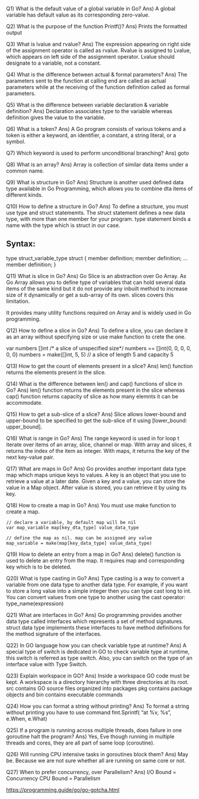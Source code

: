 Q1) What is the default value of a global variable in Go?
Ans) A global variable has default value as its corresponding zero-value.

Q2) What is the purpose of the function Printf()?
Ans) Prints the formatted output

Q3) What is lvalue and rvalue?
Ans) The expression appearing on right side of the assignment operator
    is called as rvalue. Rvalue is assigned to Lvalue, which 
    appears on left side of the assignment operator. 
    Lvalue should designate to a variable, not a constant.
    
Q4) What is the difference between actual & formal parameters?
Ans) The parameters sent to the function at calling end are called as actual parameters
    while at the receiving of the function definition called as formal parameters.
    
Q5) What is the difference between variable declaration & variable definition?
Ans) Declaration associates type to the variable whereas definition gives
   the value to the variable.
   
Q6) What is a token?
Ans) A Go program consists of various tokens and a token is either a
   keyword, an identifier, a constant, a string literal, or a symbol.
   
Q7) Which keyword is used to perform unconditional branching?
Ans) goto

Q8) What is an array?
Ans) Array is collection of similar data items under a common name.

Q9) What is structure in Go?
Ans) Structure is another used defined data type available in 
    Go Programming, which allows you to combine dta items of different kinds. 
    
Q10) How to define a structure in Go?
Ans) To define a structure, you must use type and struct statememts.
   The struct statement defines a new data type, with more than one member
   for your program. type statement binds a name with the type
   which is struct in our case. 
   
   Syntax:
   ------
   
   type struct_variable_type struct {
   member definition;
   member definition;
   ...
   member definition;
   }

Q11) What is slice in Go?
Ans) Go Slice is an abstraction over Go Array. As Go Array
  allows you to define type of variables that can hold several data
  items of the same kind but it do not provide any inbuilt method
  to increase size of it dynamically or get a sub-array of its own. 
  slices covers this limitation. 
  
  It provides many utility functions required on Array and is widely
  used in Go programming. 
  
Q12) How to define a slice in Go?
Ans) To define a slice, you can declare it as an array without specifying size or 
   use make function to crete the one. 
   
   var numbers []int /* a slice of unspecified size*/
   numbers == []int{0, 0, 0, 0, 0, 0}
   numbers = make([]int, 5, 5) // a slice of length 5 and capacity 5
   
Q13) How to get the count of elements present in a slice?
Ans) len() function returns the elements present in the slice.

Q14) What is the difference between len() and cap() functions of slice in Go?
Ans) len() function returns the elements present in the slice whereas 
     cap() function returns capacity of slice as how many elemnts it can be accommodate.
     
Q15) How to get a sub-slice of a slice?
Ans) Slice allows lower-bound and upper-bound to be specified to get the sub-slice of it
     using [lower_bound: upper_bound].
     
Q16) What is range in Go?
Ans) The range keyword is used in for loop t iterate over items of an array, slice, channel
     or map. With array and slices, it returns the index of the item as integer. 
     With maps, it returns the key of the next key-value pair. 
     
Q17) What are maps in Go?
Ans) Go provides another important data type map which maps unique keys to values. 
     A key is an object that you use to retrieve a value at  a later date. Given a key
     and a value, you can store the value in a Map object. After value is stored, you
     can retrieve it by using its key.
     
Q18) How to create a map in Go?
Ans) You must use make function to create a map.

    // declare a variable, by default map will be nil
    var map_variable map[key_dta_type] value_data_type
    
    // define the map as nil. map can be assigned any value
    map_variable = make(map[key_data_type] value_data_type)
    
Q19) How to delete an entry from a map in Go?
Ans) delete() function is used to delete an entry from the map. 
     It requires map and corresponding key which is to be deleted.

Q20) What is type casting in Go?
Ans) Type casting is a way to convert a variable from one data type to another data type.
     For example, if you want to store a long value into a simple integer then you can
     type cast long to int. You can convert values from one type to another using the 
     cast operator:
         type_name(expression)

Q21) What are interfaces in Go?
Ans) Go programming provides another data type called interfaces which represents a set
     of method signatures. struct data type implements these interfaces to have method
     definitions for the method signature of the interfaces.
     
Q22) In GO language how you can check variable type at runtime?
Ans) A special type of switch is dedicated in GO to check variable type at runtime, 
     this switch is referred as type switch.  Also, you can switch on the type of 
     an interface value with Type Switch.

Q23) Explain workspace in GO?
Ans) Inside a workspace GO code must be kept.  A workspace is a directory hierarchy 
     with three directories at its root.
         src contains GO source files organized into packages
         pkg contains package objects and
         bin contains executable commands
         
Q24) How you can format a string without printing?
Ans) To format a string without printing you have to use command
        fmt.Sprintf( “at %v, %s”, e.When, e.What)
  
Q25) If a program is running across multiple threads, does failure in one goroutine halt the program?
Ans) Yes, Eve though running in multiple threads and cores, they are all part of same loop (coroutine).

Q26) Will running CPU intensive tasks in goroutines block them?
Ans) May be. Because we are not sure whether all are running on same core or not.

Q27) When to prefer concurrency, over Parallelism?
Ans)    I/O Bound   = Concurrency 
        CPU Bound   = Parallelism
        
https://programming.guide/go/go-gotcha.html